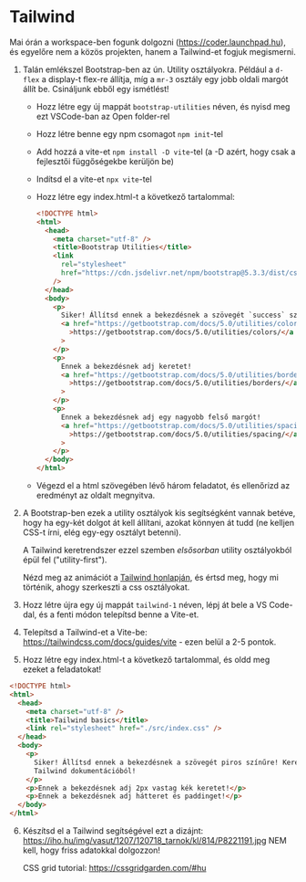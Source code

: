# Tailwind

Mai órán a workspace-ben fogunk dolgozni (https://coder.launchpad.hu), és egyelőre nem a közös projekten, hanem a Tailwind-et fogjuk megismerni.

1. Talán emlékszel Bootstrap-ben az ún. Utility osztályokra. Például a `d-flex` a display-t flex-re állítja, míg a `mr-3` osztály egy jobb oldali margót állít be. Csináljunk ebből egy ismétlést!

   - Hozz létre egy új mappát `bootstrap-utilities` néven, és nyisd meg ezt VSCode-ban az Open folder-rel
   - Hozz létre benne egy npm csomagot `npm init`-tel
   - Add hozzá a vite-et `npm install -D vite`-tel (a -D azért, hogy csak a fejlesztői függőségekbe kerüljön be)
   - Indítsd el a vite-et `npx vite`-tel
   - Hozz létre egy index.html-t a következő tartalommal:

     ```html
     <!DOCTYPE html>
     <html>
       <head>
         <meta charset="utf-8" />
         <title>Bootstrap Utilities</title>
         <link
           rel="stylesheet"
           href="https://cdn.jsdelivr.net/npm/bootstrap@5.3.3/dist/css/bootstrap.min.css"
         />
       </head>
       <body>
         <p>
           Siker! Állítsd ennek a bekezdésnek a szövegét `success` színűre!
           <a href="https://getbootstrap.com/docs/5.0/utilities/colors/"
             >https://getbootstrap.com/docs/5.0/utilities/colors/</a
           >
         </p>
         <p>
           Ennek a bekezdésnek adj keretet!
           <a href="https://getbootstrap.com/docs/5.0/utilities/borders/"
             >https://getbootstrap.com/docs/5.0/utilities/borders/</a
           >
         </p>
         <p>
           Ennek a bekezdésnek adj egy nagyobb felső margót!
           <a href="https://getbootstrap.com/docs/5.0/utilities/spacing/"
             >https://getbootstrap.com/docs/5.0/utilities/spacing/</a
           >
         </p>
       </body>
     </html>
     ```

   - Végezd el a html szövegében lévő három feladatot, és ellenőrizd az eredményt az oldalt megnyitva.

2. A Bootstrap-ben ezek a utility osztályok kis segítségként vannak betéve, hogy ha egy-két dolgot át kell állítani, azokat könnyen át tudd (ne kelljen CSS-t írni, elég egy-egy osztályt betenni).

   A Tailwind keretrendszer ezzel szemben _elsősorban_ utility osztályokból épül fel ("utility-first").

   Nézd meg az animációt a [Tailwind honlapján](https://tailwindcss.com), és értsd meg, hogy mi történik, ahogy szerkeszti a css osztályokat.

3. Hozz létre újra egy új mappát `tailwind-1` néven, lépj át bele a VS Code-dal, és a fenti módon telepítsd benne a Vite-et.

4. Telepítsd a Tailwind-et a Vite-be: https://tailwindcss.com/docs/guides/vite - ezen belül a 2-5 pontok.

5. Hozz létre egy index.html-t a következő tartalommal, és oldd meg ezeket a feladatokat!

```html
<!DOCTYPE html>
<html>
  <head>
    <meta charset="utf-8" />
    <title>Tailwind basics</title>
    <link rel="stylesheet" href="./src/index.css" />
  </head>
  <body>
    <p>
      Siker! Állítsd ennek a bekezdésnek a szövegét piros színűre! Keresd ki a
      Tailwind dokumentációból!
    </p>
    <p>Ennek a bekezdésnek adj 2px vastag kék keretet!</p>
    <p>Ennek a bekezdésnek adj hátteret és paddinget!</p>
  </body>
</html>
```

6. Készítsd el a Tailwind segítségével ezt a dizájnt: https://iho.hu/img/vasut/1207/120718_tarnok/kl/814/P8221191.jpg NEM kell, hogy friss adatokkal dolgozzon!

   CSS grid tutorial: https://cssgridgarden.com/#hu
